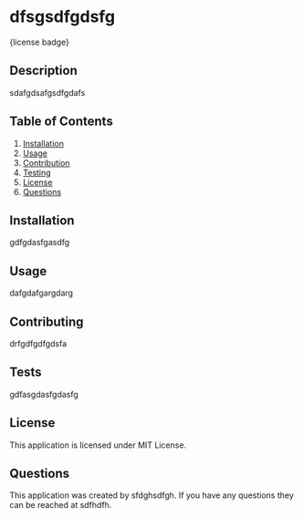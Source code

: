 # dfsgsdfgdsfg
  {license badge}
  ## Description
  sdafgdsafgsdfgdafs
  ## Table of Contents
  1. [Installation](#installation)
  2. [Usage](#usage)
  3. [Contribution](#contribution)
  4. [Testing](#testing)
  5. [License](#license)
  6. [Questions](#questions)
  ## Installation
  gdfgdasfgasdfg
  ## Usage
  dafgdafgargdarg
  ## Contributing
  drfgdfgdfgdsfa
  ## Tests
  gdfasgdasfgdasfg
  ## License
  This application is licensed under MIT License.
  ## Questions
  This application was created by sfdghsdfgh.
  If you have any questions they can be reached at sdfhdfh.
